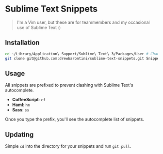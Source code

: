Sublime Text Snippets
=====================

> I'm a Vim user, but these are for teammembers and my occasional use of Sublime Text :)

Installation
------------

```bash
cd ~/Library/Application\ Support/Sublime\ Text\ 3/Packages/User # Change path if you're using Sublime Text 2
git clone git@github.com:drewbarontini/sublime-text-snippets.git Snippets
```

Usage
-----

All snippets are prefixed to prevent clashing with Sublime Text's autocomplete.

- **CoffeeScript**: `cf`
- **Haml**: `hm`
- **Sass**: `ss`

Once you type the prefix, you'll see the autocomplete list of snippets.

Updating
--------

Simple `cd` into the directory for your snippets and run `git pull`.
